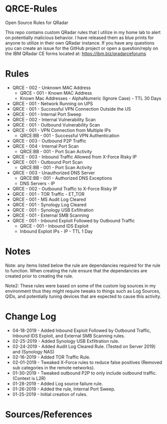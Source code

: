 # QRCE-Rules
Open Source Rules for QRadar

This repo contains custom QRadar rules that I utilize in my home lab to alert on potentially malicious behavior. I have released them as blue prints for anyone to utilize in their own QRadar instance. If you have any questions you can create an issue for the GitHub project or open a question/reply on the IBM QRadar CE forms located at: https://ibm.biz/qradarceforums

# Rules
- QRCE - 002 - Unknown MAC Address
  - QRCE - 001 - Known MAC Address
  - Known Mac Addresses - AlphaNumeric (Ignore Case) - TTL 30 Days
- QRCE - 001 - Network Running on UPS
- QRCE - 001 - Successful VPN Connection Outside the US
- QRCE - 001 - Internal Port Sweep
- QRCE - 002 - Internal Vulnerability Scan
- QRCE - 001 - Outbound Vulnerability Scan
- QRCE - 001 - VPN Connection from Multiple IPs
  - QRCE:BB - 001 - Successful VPN Authentication
- QRCE - 003 - Outbound P2P Traffic
- QRCE - 004 - Internal Port Scan
  - QRCE:BB - 001 - Port Scan Activity
- QRCE - 003 - Inbound Traffic Allowed from X-Force Risky IP
- QRCE - 001 - Outbound Port Scan
  - QRCE:BB - 001 - Port Scan Activity
- QRCE - 003 - Unauthorized DNS Server
  - QRCE:BB - 001 - Authorized DNS Exceptions
  - DNS Servers - IP
- QRCE - 002 - Outbound Traffic to X-Force Risky IP
- QRCE - 001 - TOR Traffic - ET_TOR
- QRCE - 001 - MS Audit Log Cleared
- QRCE - 001 - Synology Log Cleared
- QRCE - 001 - Synology USB Exfiltration
- QRCE - 001 - External SMB Scanning
- QRCE - 001 - Inbound Exploit Followed by Outbound Traffic
  - QRCE - 001 - Inbound IDS Exploit
  - Inbound Exploit IPs - IP - TTL 1 Day

# Notes
Note: any items listed below the rule are dependancies required for the rule to function. When creating the rule ensure that the dependancies are created prior to creating the rule.

Note2: These rules were based on some of the custom log sources in my environment thus they might require tweaks to things such as Log Sources, QIDs, and potentially tuning devices that are expected to cause this activity.

# Change Log
  - 04-18-2019 - Added Inbound Exploit Followed by Outbound Traffic, Inbound IDS Exploit, and External SMB Scanning rules.
  - 02-25-2019 - Added Synology USB Exfiltration rule.
  - 02-24-2019 - Added Audit Log Cleared Rule. (Tested on Server 2019) and (Synology NAS)
  - 02-16-2019 - Added TOR Traffic Rule.
  - 02-01-2019 - Tweaked X-Force rules to reduce false positives (Removed sub categories in the remote networks).
  - 01-30-2019 - Tweaked outbound P2P to only include outbound traffic. (Context is L2R)
  - 01-28-2019 - Added Log source failure rule.
  - 01-26-2019 - Added the rule, Internal Port Sweep.
  - 01-25-2019 - Initial creation of rules.

# Sources/References
